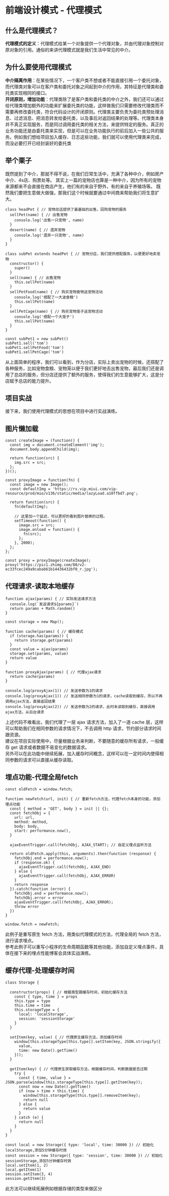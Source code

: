 # 前端设计模式 - 代理模式


## 什么是代理模式？
**代理模式的定义**：代理模式给某一个对象提供一个代理对象，并由代理对象控制对原对象的引用。通俗的来讲代理模式就是我们生活中常见的中介。


## 为什么要使用代理模式
**中介隔离作用**：在某些情况下，一个客户类不想或者不能直接引用一个委托对象，而代理类对象可以在客户类和委托对象之间起到中介的作用，其特征是代理类和委托类实现相同的接口。  
**开闭原则，增加功能**：代理类除了是客户类和委托类的中介之外，我们还可以通过给代理类增加额外的功能来扩展委托类的功能，这样做我们只需要修改代理类而不需要再修改委托类，符合代码设计的开闭原则。代理类主要负责为委托类预处理消息、过滤消息、把消息转发给委托类，以及事后对返回结果的处理等。代理类本身并不真正实现服务，而是同过调用委托类的相关方法，来提供特定的服务。真正的业务功能还是由委托类来实现，但是可以在业务功能执行的前后加入一些公共的服务。例如我们想给项目加入缓存、日志这些功能，我们就可以使用代理类来完成，而没必要打开已经封装好的委托类


## 举个栗子
既然提到了中介，那就不得不说，在我们日常生活中，充满了各种中介，例如房产中介、4s店、购票处等。
其实上一篇的宠物店也算是一种中介，因为所有的宠物来源都来不会直接在商店产生，他们有的来自于野外，有的来自于养殖场等。
既然我们要把生意做大做强，那我们这个时候就要通过中间商来帮助我们将生意扩大。
```
class headPet { // 宠物总店提供了最基础的出售，回购宠物的服务
  sellPet(name) { // 出售宠物
    console.log('出售一只宠物', name)
  }
  desert(name) { // 遗弃宠物
    console.log('遗弃一只宠物', name)
  }
}

class subPet extends headPet { // 宠物分店，我们提供搭配服务，以便更好地卖宠物
  constructor() {
    super()
  }
  sell(name) { // 出售宠物
    this.sellPet(name)
  }
  sellPetFood(name) { // 购买宠物食物送宠物活动
    console.log('搭配了一大波食粮')
    this.sellPet(name)
  }
  sellPetCage(name) { // 购买宠物笼子送宠物活动
    console.log('搭配一个大笼子')
    this.sellPet(name)
  }
}

const subPet1 = new subPet()
subPet1.sell('tom')
subPet1.sellPetFood('tom')
subPet1.sellPetCage('tom')
```
从上面简单的程序，我们可以看到，作为分店，实际上卖出宠物的时候，还搭配了各种服务，比如宠物食粮、宠物笼以便于我们更好地去出售宠物，最后我们还是调用了总店的服务，但分店还提供了额外的服务，使得我们的生意能够扩大，这是分店赋予总店的能力提升。

## 项目实战
接下来，我们使用代理模式的思想在项目中进行实战演练。  

## 图片懒加载
```
const createImage = (function() {
  const img = document.createElement('img');
  document.body.appendChild(img);

  return function(src) {
    img.src = src;
  };
})();

const proxyImage = function(fn) {
  const image = new Image();
  const defaultImg = 'https://rs.vip.miui.com/vip-resource/prod/mio/v136/static/media/lazyLoad.a10ffbd7.png';

  return function(src) {
    fn(defaultImg);

    // 这里加一个延迟，可以更好的看到图片替换的过程。
    setTimeout(function() {
      image.src = src;
      image.onload = function() {
        fn(src);
      };
    }, 2000);
  };
};

const proxy = proxyImage(createImage);
proxy('https://pic1.zhimg.com/80/v2-ec33fcec249a9cabab61b14436432bf0_r.jpg');
```

## 代理请求-读取本地缓存
```
function ajax(params) { // 实际发送请求方法
  console.log(`发送请求${params}`)
  return params + Math.random()
}

const storage = new Map();

function cache(params) { // 缓存模式
  if (storage.has(params)) {
    return storage.get(params)
  }
  const value = ajax(params)
  storage.set(params, value)
  return value
}

function proxyAjax(params) { // 代理ajax请求
  return cache(params)
}

console.log(proxyAjax(1)) // 发送参数为1的请求
console.log(proxyAjax(1)) // 发送相同参数为1的请求，cache读取到缓存，所以不再调用ajax方法，直接返回结果
console.log(proxyAjax(2)) // 发送参数为2的请求，此时未读取到缓存，直接调用ajax方法，从后台请求
```
上述代码不难看出，我们代理了一层 ajax 请求方法，加入了一道 cache 层，这样可以帮助我们在相同参数的请求情况下，不去调用 http 请求，节约部分请求时间跟资源。  
建议在项目实际使用中，尽量根据业务来判断，不要随意的缓存所有请求，一般缓存 get 请求或者数据不易变化的数据请求。  
另外可以在此功能中继续拓展，加入缓存时间概念，这样可以在一定时间内使得相同参数的请求可以直接从缓存读取。  


## 埋点功能-代理全局fetch
```
const oldFetch = window.fetch;

function newFetch(url, init) { // 重新fetch方法，代理fetch本身的功能，添加埋点功能
  const { method = 'GET', body } = init || {};
  const fetchObj = {
    url: url,
    method: method,
    body: body,
    start: performance.now(),
  }
  
  ajaxEventTrigger.call(fetchObj, AJAX_START); // 自定义埋点监听方法
  
  return oldFetch.apply(this, arguments).then(function (response) {
    fetchObj.end = performance.now();
    if (response.ok) {
      ajaxEventTrigger.call(fetchObj, AJAX_END)
    } else {
      ajaxEventTrigger.call(fetchObj, AJAX_ERROR)
    }
    return response
  }).catch(function (error) {
    fetchObj.end = performance.now();
    fetchObj.error = error
    ajaxEventTrigger.call(fetchObj, AJAX_ERROR);
    throw error
  })
}

window.fetch = newFetch;
```
此例子是重写原生 fetch 方法，用类似代理模式的方法，代理全局的 fetch 方法，进行请求埋点。  
参考此例子可以重写小程序的生命周期函数等其他功能，添加自定义埋点事件，具体在接下来的埋点性能博客会具体实战演练。  


## 缓存代理-处理缓存时间
```
class Storage {

  constructor(props) { // 根据类型跟缓存时间，初始化缓存方法
    const { type, time } = props
    this.type = type
    this.time = time
    this.storageType = {
      local: 'localStorage',
      session: 'sessionStorage'
    }
  }

  setItem(key, value) { // 代理原生缓存方法，添加缓存时间
    window[this.storageType[this.type]].setItem(key, JSON.stringify({
      value,
      time: new Date().getTime()
    }));
  }

  getItem(key) { // 代理原生获取缓存方法，根据缓存时间，判断数据是否过期
    try {
      const { time, value } = JSON.parse(window[this.storageType[this.type]].getItem(key));
      const now = new Date().getTime()
      if (now > time + this.time) {
        window[this.storageType[this.type]].removeItem(key);
        return null
      } else {
        return value
      }
    } catch (e) {
      return null
    }
  }
}

const local = new Storage({ type: 'local', time: 30000 }) // 初始化localStorage,添加5分钟缓存时效
const session = new Storage({ type: 'session', time: 30000 }) // 初始化sessionStorage,添加5分钟缓存时效
local.setItem(1, 2)
local.getItem(1)
session.setItem(3, 4)
session.getItem(3)
```
此方法可以继续拓展例如根据存储的类型来做区分
